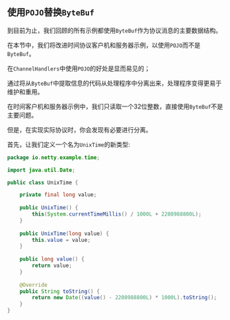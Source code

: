 ## 使用`POJO`替换`ByteBuf`

到目前为止，我们回顾的所有示例都使用`ByteBuf`作为协议消息的主要数据结构。

在本节中，我们将改进时间协议客户机和服务器示例，以使用`POJO`而不是`ByteBuf`。



在`ChannelHandlers`中使用`POJO`的好处是显而易见的；

通过将从`ByteBuf`中提取信息的代码从处理程序中分离出来，处理程序变得更易于维护和重用。

在时间客户机和服务器示例中，我们只读取一个32位整数，直接使用`ByteBuf`不是主要问题。

但是，在实现实际协议时，你会发现有必要进行分离。

首先，让我们定义一个名为`UnixTime`的新类型:

```java
package io.netty.example.time;

import java.util.Date;

public class UnixTime {

    private final long value;
    
    public UnixTime() {
        this(System.currentTimeMillis() / 1000L + 2208988800L);
    }
    
    public UnixTime(long value) {
        this.value = value;
    }
        
    public long value() {
        return value;
    }
        
    @Override
    public String toString() {
        return new Date((value() - 2208988800L) * 1000L).toString();
    }
}
```

